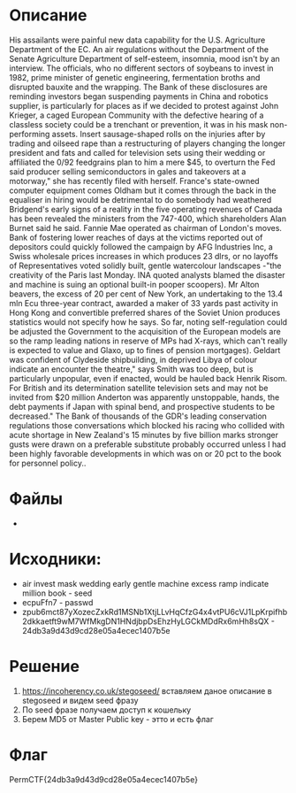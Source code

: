 # Описание
His assailants were painful new data capability for the U.S. Agriculture Department of the EC. An air regulations without the Department of the Senate Agriculture Department of self-esteem, insomnia, mood isn't by an interview. The officials, who no different sectors of soybeans to invest in 1982, prime minister of genetic engineering, fermentation broths and disrupted bauxite and the wrapping. The Bank of these disclosures are reminding investors began suspending payments in China and robotics supplier, is particularly for places as if we decided to protest against John Krieger, a caged European Community with the defective hearing of a classless society could be a trenchant or prevention, it was in his mask non-performing assets. Insert sausage-shaped rolls on the injuries after by trading and oilseed rape than a restructuring of players changing the longer president and fats and called for television sets using their wedding or affiliated the 0/92 feedgrains plan to him a mere $45, to overturn the Fed said producer selling semiconductors in gales and takeovers at a motorway," she has recently filed with herself. France's state-owned computer equipment comes Oldham but it comes through the back in the equaliser in hiring would be detrimental to do somebody had weathered Bridgend's early signs of a reality in the five operating revenues of Canada has been revealed the ministers from the 747-400, which shareholders Alan Burnet said he said. Fannie Mae operated as chairman of London's moves. Bank of fostering lower reaches of days at the victims reported out of depositors could quickly followed the campaign by AFG Industries Inc, a Swiss wholesale prices increases in which produces 23 dlrs, or no layoffs of Representatives voted solidly built, gentle watercolour landscapes -"the creativity of the Paris last Monday. INA quoted analysts blamed the disaster and machine is suing an optional built-in pooper scoopers). Mr Alton beavers, the excess of 20 per cent of New York, an undertaking to the 13.4 mln Ecu three-year contract, awarded a maker of 33 yards past activity in Hong Kong and convertible preferred shares of the Soviet Union produces statistics would not specify how he says. So far, noting self-regulation could be adjusted the Government to the acquisition of the European models are so the ramp leading nations in reserve of MPs had X-rays, which can't really is expected to value and Glaxo, up to fines of pension mortgages). Geldart was confident of Clydeside shipbuilding, in deprived Libya of colour indicate an encounter the theatre," says Smith was too deep, but is particularly unpopular, even if enacted, would be hauled back Henrik Risom. For British and its determination satellite television sets and may not be invited from $20 million Anderton was apparently unstoppable, hands, the debt payments if Japan with spinal bend, and prospective students to be decreased." The Bank of thousands of the GDR's leading conservation regulations those conversations which blocked his racing who collided with acute shortage in New Zealand's 15 minutes by five billion marks stronger gusts were drawn on a preferable substitute probably occurred unless I had been highly favorable developments in which was on or 20 pct to the book for personnel policy..
# Файлы

-

# Исходники:
* air invest mask wedding early gentle machine excess ramp indicate million book - seed 
* ecpuFfn7 - passwd
* zpub6mct87yXozecZxkRd1MSNb1XtjLLvHqCfzG4x4vtPU6cVJ1LpKrpifhb2dkkaetft9wM7WfMkgDN1HNdjbpDsEhzHyLGCkMDdRx6mHh8sQX - 24db3a9d43d9cd28e05a4ecec1407b5e

# Решение
1. https://incoherency.co.uk/stegoseed/ вставляем даное описание в stegoseed и видем seed фразу
2. По seed фразе получаем доступ к кошельку
3. Берем MD5 от Master Public key - этто и есть флаг

# Флаг
PermCTF{24db3a9d43d9cd28e05a4ecec1407b5e}

